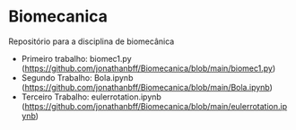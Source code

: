 # Biomecanica
Repositório para a disciplina de biomecânica

* Primeiro trabalho: biomec1.py (https://github.com/jonathanbff/Biomecanica/blob/main/biomec1.py)
* Segundo Trabalho: Bola.ipynb (https://github.com/jonathanbff/Biomecanica/blob/main/Bola.ipynb) 
* Terceiro Trabalho: eulerrotation.ipynb (https://github.com/jonathanbff/Biomecanica/blob/main/eulerrotation.ipynb)
